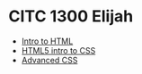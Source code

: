 # CITC 1300 Elijah
<ul>
<li><a href="intro_to_html/index.html" target="_blank">Intro to HTML<a>
<li><a href="HTML5_intro_to_css" target="_blank">HTML5 intro to CSS<a>
<li><a href="advanced_css" target="_blank">Advanced CSS<a>